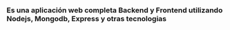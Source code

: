 ### Es una aplicación web completa Backend y Frontend utilizando Nodejs, Mongodb, Express y otras tecnologias
